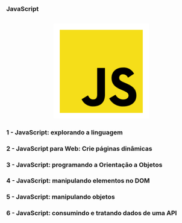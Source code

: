 ##
### JavaScript
##

<p align="center">
  <img alt="...." src="./src/js.png" width="50%">
</p>

### 1 - JavaScript: explorando a linguagem

### 2 - JavaScript para Web: Crie páginas dinâmicas

### 3 - JavaScript: programando a Orientação a Objetos

### 4 - JavaScript: manipulando elementos no DOM

### 5 - JavaScript: manipulando objetos

### 6 - JavaScript: consumindo e tratando dados de uma API

